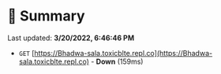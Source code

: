 # 📖 Summary
Last updated: **3/20/2022, 6:46:46 PM**

- `GET` [https://Bhadwa-sala.toxicblte.repl.co](https://Bhadwa-sala.toxicblte.repl.co) - **Down** (159ms)
